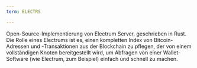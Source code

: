```yaml
---
term: ELECTRS

---
```

Open-Source-Implementierung von Electrum Server, geschrieben in Rust. Die Rolle eines Electrums ist es, einen kompletten Index von Bitcoin-Adressen und -Transaktionen aus der Blockchain zu pflegen, der von einem vollständigen Knoten bereitgestellt wird, um Abfragen von einer Wallet-Software (wie Electrum, zum Beispiel) einfach und schnell zu machen.
